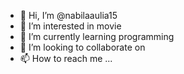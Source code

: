 - 👋 Hi, I’m @nabilaaulia15
- 👀 I’m interested in movie
- 🌱 I’m currently learning programming
- 💞️ I’m looking to collaborate on 
- 📫 How to reach me ...

<!---
nabilaaulia15/nabilaaulia15 is a ✨ special ✨ repository because its `README.md` (this file) appears on your GitHub profile.
You can click the Preview link to take a look at your changes.
--->
